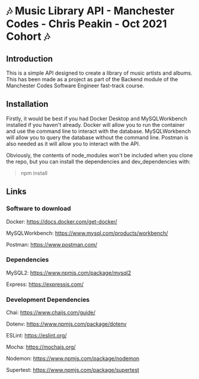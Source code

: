 # :notes: Music Library API - Manchester Codes - Chris Peakin - Oct 2021 Cohort :notes:

## Introduction

This is a simple API designed to create a library of music artists and albums. This has been made as a project as part of the Backend module of the Manchester Codes Software Engineer fast-track course.

## Installation

Firstly, it would be best if you had Docker Desktop and MySQLWorkbench installed if you haven't already. Docker will allow you to run the container and use the command line to interact with the database. MySQLWorkbench will allow you to query the database without the command line. Postman is also needed as it will allow you to interact with the API.

Obviously, the contents of node_modules won't be included when you clone the repo, but you can install the dependencies and dev_dependencies with:

> npm install



## Links
### Software to download

Docker: https://docs.docker.com/get-docker/

MySQLWorkbench: https://www.mysql.com/products/workbench/

Postman: https://www.postman.com/

### Dependencies

MySQL2: https://www.npmjs.com/package/mysql2

Express: https://expressjs.com/

### Development Dependencies

Chai: https://www.chaijs.com/guide/

Dotenv: https://www.npmjs.com/package/dotenv

ESLint: https://eslint.org/

Mocha: https://mochajs.org/

Nodemon: https://www.npmjs.com/package/nodemon

Supertest: https://www.npmjs.com/package/supertest